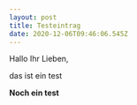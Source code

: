 ```yaml
---
layout: post
title: Testeintrag
date: 2020-12-06T09:46:06.545Z
---
```

Hallo Ihr Lieben,

das ist ein test

**Noch ein test**